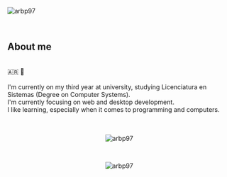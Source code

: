 <p><img align="center" src="https://svg-banners.vercel.app/api?type=textBox&text1=Alan%20Blangille%20🚀&width=1200&height=400" alt="arbp97"></p>
<div align="left">
    <br>
    <h2>About me</h2>
    <br>🇦🇷 🧉
    <br>
    <br>I'm currently on my third year at university, 
    studying Licenciatura en Sistemas (Degree on Computer Systems). 
    <br>I'm currently focusing on web and desktop development.
    <br>I like learning, especially when it comes to programming and computers.
</div>
<br><br>
<div align="center">
    <p><img align="center" src="https://github-readme-stats.vercel.app/api/top-langs?username=arbp97&exclude_repo=arbp97/btree-                                view&show_icons=true&theme=dark&locale=en&layout=compact" alt="arbp97" /></p>
     <br>
    <p><img align="center" src="https://github-readme-stats.vercel.app/api/?username=arbp97&count_private=true&show_icons=true&theme=dark&locale=en&layout=compact" alt="arbp97" /></p>
</div>
